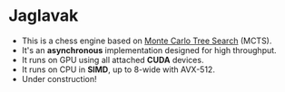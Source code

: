 # Jaglavak

- This is a chess engine based on [Monte Carlo Tree Search](https://en.wikipedia.org/wiki/Monte_Carlo_tree_search) (MCTS).
- It's an **asynchronous** implementation designed for high throughput.
- It runs on GPU using all attached **CUDA** devices.
- It runs on CPU in **SIMD**, up to 8-wide with AVX-512.
- Under construction!



